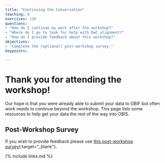 ```yaml
---
title: "Continuing the Conversation"
teaching: 0
exercises: 120
questions:
- "How do I continue my work after the workshop?"
- "Where do I go to look for help with DwC alignment?"
- "How do I provide feedback about this workshop?"
objectives:
- "Complete the (optional) post-workshop survey."
keypoints:

---
```


# Thank you for attending the workshop!
Our hope is that you were already able to submit your data to GBIF but often work needs to continue beyond the workshop.
This page lists some resources to help get your data the rest of the way into OBIS.

## Post-Workshop Survey
If you wish to provide feedback please use [this post-workshop survey](https://forms.gle/B5SGBLDePFWfbVCj9){:target="_blank"}.

{% include links.md %}

